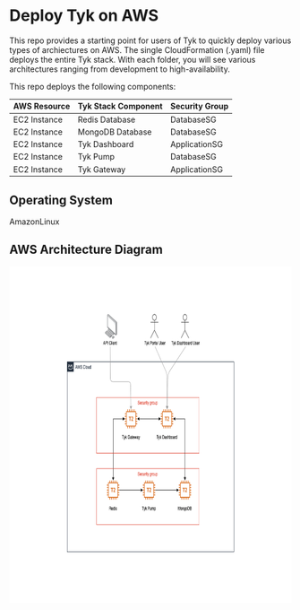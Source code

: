 # Deploy Tyk on AWS
This repo provides a starting point for users of Tyk to quickly deploy various types of archiectures on AWS. The single CloudFormation (.yaml) file deploys the entire Tyk stack. With each folder, you will see various architectures ranging from development to high-availability. 

This repo deploys the following components:

| AWS Resource  | Tyk Stack Component | Security Group |
|---------------|---------------------|----------------| 
| EC2 Instance  | Redis Database      | DatabaseSG     |
| EC2 Instance  | MongoDB Database    | DatabaseSG     |
| EC2 Instance  | Tyk Dashboard       | ApplicationSG  |
| EC2 Instance  | Tyk Pump            | DatabaseSG     |
| EC2 Instance  | Tyk Gateway         | ApplicationSG  |

## Operating System
AmazonLinux 

## AWS Architecture Diagram
<img src="zimages/SingleTykGatewayDeployment.png" width="800" height="600">

